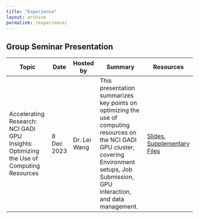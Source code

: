```yaml
---
title: "Experience"
layout: archive
permalink: /experience/
---
```


## Group Seminar Presentation

| Topic                                                       | Date       | Hosted by  | Summary                                                                                                             | Resources                                    |
|-------------------------------------------------------------|------------|------------|---------------------------------------------------------------------------------------------------------------------|----------------------------------------------|
| Accelerating Research: NCI GADI GPU Insights: Optimizing the Use of Computing Resources | 8 Dec 2023 | Dr. Lei Wang | This presentation summarizes key points on optimizing the use of computing resources on the NCI GADI GPU cluster, covering Environment setups, Job Submission, GPU interaction, and data management. | [Slides](/files/gadi_instructions.pdf), [Supplementary Files](/files/supp.zip) |


